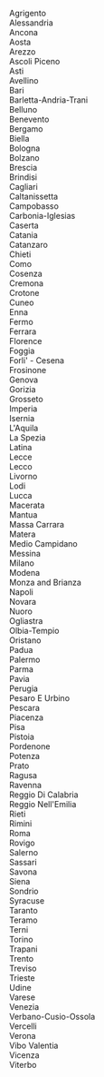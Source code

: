 &nbsp;&nbsp;&nbsp;&nbsp;Agrigento<br>
&nbsp;&nbsp;&nbsp;&nbsp;Alessandria<br>
&nbsp;&nbsp;&nbsp;&nbsp;Ancona<br>
&nbsp;&nbsp;&nbsp;&nbsp;Aosta<br>
&nbsp;&nbsp;&nbsp;&nbsp;Arezzo<br>
&nbsp;&nbsp;&nbsp;&nbsp;Ascoli Piceno<br>
&nbsp;&nbsp;&nbsp;&nbsp;Asti<br>
&nbsp;&nbsp;&nbsp;&nbsp;Avellino<br>
&nbsp;&nbsp;&nbsp;&nbsp;Bari<br>
&nbsp;&nbsp;&nbsp;&nbsp;Barletta-Andria-Trani<br>
&nbsp;&nbsp;&nbsp;&nbsp;Belluno<br>
&nbsp;&nbsp;&nbsp;&nbsp;Benevento<br>
&nbsp;&nbsp;&nbsp;&nbsp;Bergamo<br>
&nbsp;&nbsp;&nbsp;&nbsp;Biella<br>
&nbsp;&nbsp;&nbsp;&nbsp;Bologna<br>
&nbsp;&nbsp;&nbsp;&nbsp;Bolzano<br>
&nbsp;&nbsp;&nbsp;&nbsp;Brescia<br>
&nbsp;&nbsp;&nbsp;&nbsp;Brindisi<br>
&nbsp;&nbsp;&nbsp;&nbsp;Cagliari<br>
&nbsp;&nbsp;&nbsp;&nbsp;Caltanissetta<br>
&nbsp;&nbsp;&nbsp;&nbsp;Campobasso<br>
&nbsp;&nbsp;&nbsp;&nbsp;Carbonia-Iglesias<br>
&nbsp;&nbsp;&nbsp;&nbsp;Caserta<br>
&nbsp;&nbsp;&nbsp;&nbsp;Catania<br>
&nbsp;&nbsp;&nbsp;&nbsp;Catanzaro<br>
&nbsp;&nbsp;&nbsp;&nbsp;Chieti<br>
&nbsp;&nbsp;&nbsp;&nbsp;Como<br>
&nbsp;&nbsp;&nbsp;&nbsp;Cosenza<br>
&nbsp;&nbsp;&nbsp;&nbsp;Cremona<br>
&nbsp;&nbsp;&nbsp;&nbsp;Crotone<br>
&nbsp;&nbsp;&nbsp;&nbsp;Cuneo<br>
&nbsp;&nbsp;&nbsp;&nbsp;Enna<br>
&nbsp;&nbsp;&nbsp;&nbsp;Fermo<br>
&nbsp;&nbsp;&nbsp;&nbsp;Ferrara<br>
&nbsp;&nbsp;&nbsp;&nbsp;Florence<br>
&nbsp;&nbsp;&nbsp;&nbsp;Foggia<br>
&nbsp;&nbsp;&nbsp;&nbsp;Forli' - Cesena<br>
&nbsp;&nbsp;&nbsp;&nbsp;Frosinone<br>
&nbsp;&nbsp;&nbsp;&nbsp;Genova<br>
&nbsp;&nbsp;&nbsp;&nbsp;Gorizia<br>
&nbsp;&nbsp;&nbsp;&nbsp;Grosseto<br>
&nbsp;&nbsp;&nbsp;&nbsp;Imperia<br>
&nbsp;&nbsp;&nbsp;&nbsp;Isernia<br>
&nbsp;&nbsp;&nbsp;&nbsp;L'Aquila<br>
&nbsp;&nbsp;&nbsp;&nbsp;La Spezia<br>
&nbsp;&nbsp;&nbsp;&nbsp;Latina<br>
&nbsp;&nbsp;&nbsp;&nbsp;Lecce<br>
&nbsp;&nbsp;&nbsp;&nbsp;Lecco<br>
&nbsp;&nbsp;&nbsp;&nbsp;Livorno<br>
&nbsp;&nbsp;&nbsp;&nbsp;Lodi<br>
&nbsp;&nbsp;&nbsp;&nbsp;Lucca<br>
&nbsp;&nbsp;&nbsp;&nbsp;Macerata<br>
&nbsp;&nbsp;&nbsp;&nbsp;Mantua<br>
&nbsp;&nbsp;&nbsp;&nbsp;Massa Carrara<br>
&nbsp;&nbsp;&nbsp;&nbsp;Matera<br>
&nbsp;&nbsp;&nbsp;&nbsp;Medio Campidano<br>
&nbsp;&nbsp;&nbsp;&nbsp;Messina<br>
&nbsp;&nbsp;&nbsp;&nbsp;Milano<br>
&nbsp;&nbsp;&nbsp;&nbsp;Modena<br>
&nbsp;&nbsp;&nbsp;&nbsp;Monza and Brianza<br>
&nbsp;&nbsp;&nbsp;&nbsp;Napoli<br>
&nbsp;&nbsp;&nbsp;&nbsp;Novara<br>
&nbsp;&nbsp;&nbsp;&nbsp;Nuoro<br>
&nbsp;&nbsp;&nbsp;&nbsp;Ogliastra<br>
&nbsp;&nbsp;&nbsp;&nbsp;Olbia-Tempio<br>
&nbsp;&nbsp;&nbsp;&nbsp;Oristano<br>
&nbsp;&nbsp;&nbsp;&nbsp;Padua<br>
&nbsp;&nbsp;&nbsp;&nbsp;Palermo<br>
&nbsp;&nbsp;&nbsp;&nbsp;Parma<br>
&nbsp;&nbsp;&nbsp;&nbsp;Pavia<br>
&nbsp;&nbsp;&nbsp;&nbsp;Perugia<br>
&nbsp;&nbsp;&nbsp;&nbsp;Pesaro E Urbino<br>
&nbsp;&nbsp;&nbsp;&nbsp;Pescara<br>
&nbsp;&nbsp;&nbsp;&nbsp;Piacenza<br>
&nbsp;&nbsp;&nbsp;&nbsp;Pisa<br>
&nbsp;&nbsp;&nbsp;&nbsp;Pistoia<br>
&nbsp;&nbsp;&nbsp;&nbsp;Pordenone<br>
&nbsp;&nbsp;&nbsp;&nbsp;Potenza<br>
&nbsp;&nbsp;&nbsp;&nbsp;Prato<br>
&nbsp;&nbsp;&nbsp;&nbsp;Ragusa<br>
&nbsp;&nbsp;&nbsp;&nbsp;Ravenna<br>
&nbsp;&nbsp;&nbsp;&nbsp;Reggio Di Calabria<br>
&nbsp;&nbsp;&nbsp;&nbsp;Reggio Nell'Emilia<br>
&nbsp;&nbsp;&nbsp;&nbsp;Rieti<br>
&nbsp;&nbsp;&nbsp;&nbsp;Rimini<br>
&nbsp;&nbsp;&nbsp;&nbsp;Roma<br>
&nbsp;&nbsp;&nbsp;&nbsp;Rovigo<br>
&nbsp;&nbsp;&nbsp;&nbsp;Salerno<br>
&nbsp;&nbsp;&nbsp;&nbsp;Sassari<br>
&nbsp;&nbsp;&nbsp;&nbsp;Savona<br>
&nbsp;&nbsp;&nbsp;&nbsp;Siena<br>
&nbsp;&nbsp;&nbsp;&nbsp;Sondrio<br>
&nbsp;&nbsp;&nbsp;&nbsp;Syracuse<br>
&nbsp;&nbsp;&nbsp;&nbsp;Taranto<br>
&nbsp;&nbsp;&nbsp;&nbsp;Teramo<br>
&nbsp;&nbsp;&nbsp;&nbsp;Terni<br>
&nbsp;&nbsp;&nbsp;&nbsp;Torino<br>
&nbsp;&nbsp;&nbsp;&nbsp;Trapani<br>
&nbsp;&nbsp;&nbsp;&nbsp;Trento<br>
&nbsp;&nbsp;&nbsp;&nbsp;Treviso<br>
&nbsp;&nbsp;&nbsp;&nbsp;Trieste<br>
&nbsp;&nbsp;&nbsp;&nbsp;Udine<br>
&nbsp;&nbsp;&nbsp;&nbsp;Varese<br>
&nbsp;&nbsp;&nbsp;&nbsp;Venezia<br>
&nbsp;&nbsp;&nbsp;&nbsp;Verbano-Cusio-Ossola<br>
&nbsp;&nbsp;&nbsp;&nbsp;Vercelli<br>
&nbsp;&nbsp;&nbsp;&nbsp;Verona<br>
&nbsp;&nbsp;&nbsp;&nbsp;Vibo Valentia<br>
&nbsp;&nbsp;&nbsp;&nbsp;Vicenza<br>
&nbsp;&nbsp;&nbsp;&nbsp;Viterbo
